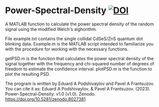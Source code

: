 # Power-Spectral-Density [![DOI](https://zenodo.org/badge/652526054.svg)](https://zenodo.org/badge/latestdoi/652526054)
A MATLAB function to calculate the power spectral density of the random signal using the modified Welch's alghorithm.

File example.txt contains the single collidal CdSeS/ZnS quantum dot blinking data. Example.m is the MATLAB script intended to familiarize you with the procedure for working with the necessary functions.

getPSD.m is the function that calculates the power spectral density of the signal together with the frequency and chi-squared number of degrees of freedom to estimate the confidence interval.
plotPSD.m is the function to plot the resulting PSD.

The program is written by Eduard A Podshivaylov and Pavel A Frantsuzov. You can cite it as:
Eduard A Podshivaylov, & Pavel A Frantsuzov. (2023). Power-Spectral-Density: v1.0 (v1.0). Zenodo. https://doi.org/10.5281/zenodo.8027381
